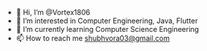 - 👋 Hi, I’m @Vortex1806
- 👀 I’m interested in Computer Engineering, Java, Flutter
- 🌱 I’m currently learning Computer Science Engineering
- 📫 How to reach me shubhvora03@gmail.com

<!---
Vortex1806/Vortex1806 is a ✨ special ✨ repository because its `README.md` (this file) appears on your GitHub profile.
You can click the Preview link to take a look at your changes.
--->
